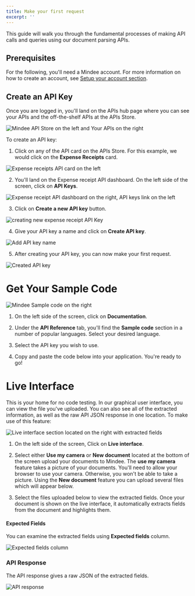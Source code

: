 ```yaml
---
title: Make your first request
excerpt: ''
---
```

This guide will walk you through the fundamental processes of making API calls and queries using our document parsing APIs.

## Prerequisites
For the following, you'll need a Mindee account. For more information on how to create an account, see [Setup your account section](https://developers.mindee.com/docs/setup-your-account).

## Create an API Key
Once you are logged in, you'll land on the APIs hub page where you can see your APIs and the off-the-shelf APIs at the APIs Store. 

![Mindee API Store on the left and Your APIs on the right](https://files.readme.io/c3fc0f4-Screenshot_2021-08-02_at_20.16.22.png "create an api key")

To create an API key: 

1. Click on any of the API card on the APIs Store. For this example, we would click on the **Expense Receipts** card. 

![Expense receipts API card on the left](https://files.readme.io/f111f5b-Screenshot_2021-12-02_at_18.05.20.png "create an api key")

2. You'll land on the Expense receipt API dashboard. On the left side of the screen, click on **API Keys**.

![Expense receipt API dashboard on the right, API keys link on the left](https://files.readme.io/fba7946-Screenshot_2021-12-02_at_18.18.27.png "api dashboard")

3. Click on **Create a new API key** button.

![creating new expense receipt API Key](https://files.readme.io/86f4f94-Screenshot_2021-12-02_at_18.19.19.png "api keys")

4. Give your API key a name and click on **Create API key**.

![Add API key name](https://files.readme.io/71656fb-3.4.jpg "api keys")

5. After creating your API key, you can now make your first request.

![Created API key](https://files.readme.io/dac9804-Screenshot_2021-12-02_at_18.21.47.png "created api keys")


# Get Your Sample Code
![Mindee Sample code on the right](https://files.readme.io/b79f2fa-3.5.jpg "sample code")

1. On the left side of the screen, click on **Documentation**.
  
2. Under the **API Reference** tab, you'll find the **Sample code** section in a number of popular languages. Select your desired language.

3. Select the API key you wish to use.

4. Copy and paste the code below into your application. You're ready to go!


# Live Interface
This is your home for no code testing. In our graphical user interface, you can view the file you've uploaded. You can also see all of the extracted information, as well as the raw API JSON response in one location. To make use of this feature:

![Live interface section located on the right with extracted fields](https://files.readme.io/2e3e774-Screenshot_2022-01-08_at_01.02.01.png "live interface")

1. On the left side of the screen, Click on **Live interface**.

2. Select either **Use my camera** or **New document** located at the bottom of the screen upload your documents to Mindee. The **use my camera** feature takes a picture of your documents. You'll need to allow your browser to use your camera. Otherwise, you won't be able to take a picture. Using the **New document** feature you can upload several files which will appear below. 

3. Select the files uploaded below to view the extracted fields. Once your document is shown on the live interface, it automatically extracts fields from the document and highlights them. 

#### Expected Fields
You can examine the extracted fields using **Expected fields** column. 

![Expected fields column](https://files.readme.io/8ce50ae-Screenshot_2021-12-03_at_17.20.56.png "extracted fields")

### API Response
The API response gives a raw JSON of the extracted fields.

![API response](https://files.readme.io/05246cd-Screenshot_2021-12-03_at_17.20.46.png "extracted fields")
